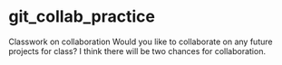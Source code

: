 # git_collab_practice
Classwork on collaboration
Would you like to collaborate on any future projects for class?
I think there will be two chances for collaboration.

